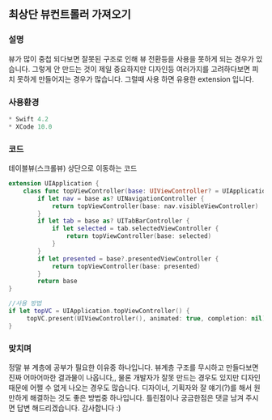 ## 최상단 뷰컨트롤러 가져오기

### 설명
뷰가 많이 중첩 되다보면 잘못된 구조로 인해 뷰 전환등을 사용을 못하게 되는 경우가 있습니다. 그렇게 안 만드는 것이 제일 중요하지만 디자인등 여러가지를 고려하다보면 피치 못하게 만들어지는 경우가 많습니다. 그럴때 사용 하면 유용한 extension 입니다.

### 사용환경
```Swift
* Swift 4.2
* XCode 10.0
```

### 코드
테이블뷰(스크롤뷰) 상단으로 이동하는 코드
```Swift
extension UIApplication {
    class func topViewController(base: UIViewController? = UIApplication.shared.keyWindow?.rootViewController) -> UIViewController? {
        if let nav = base as? UINavigationController {
            return topViewController(base: nav.visibleViewController)
        }
        if let tab = base as? UITabBarController {
            if let selected = tab.selectedViewController {
                return topViewController(base: selected)
            }
        }
        if let presented = base?.presentedViewController {
            return topViewController(base: presented)
        }
        return base
}

//사용 방법
if let topVC = UIApplication.topViewController() {
     topVC.present(UIViewController(), animated: true, completion: nil)
}
```

### 맞치며
정말 뷰 계층에 공부가 필요한 이유중 하나입니다. 뷰계층 구조를 무시하고 만들다보면 진짜 어마어마한 결과물이 나옵니다,, 물론 개발자가 잘못 만드는 경우도 있지만 디자인 때문에 어쩔 수 없게 나오는 경우도 많습니다. 디자이너, 기획자와 잘 얘기(?)를 해서 원만하게 해결하는 것도 좋은 방법중 하나입니다. 틀린점이나 궁금한점은 댓글 남겨 주시면 답변 해드리겠습니다. 감사합니다 :)